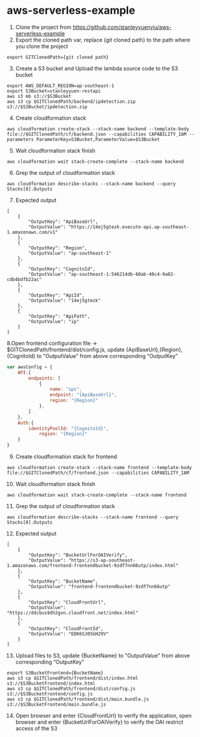 # aws-serverless-example

1. Clone the project from https://github.com/stanleyyuenyiu/aws-serverless-example
2. Export the cloned path var, replace {git cloned path} to the path where you clone the project
```
export GITClonedPath={git cloned path}
```
3. Create a S3 bucket and Upload the lambda source code to the S3 bucket
```
export AWS_DEFAULT_REGION=ap-southeast-1
export S3Bucket=stanleyyuen-restapi
aws s3 mb s3://$S3Bucket
aws s3 cp $GITClonedPath/backend/ipdetection.zip s3://$S3Bucket/ipdetection.zip
```
4. Create cloudformation stack
```
aws cloudformation create-stack --stack-name backend --template-body file://$GITClonedPath/cf/backend.json --capabilities CAPABILITY_IAM --parameters ParameterKey=S3Bucket,ParameterValue=$S3Bucket
```
5. Wait cloudformation stack finish
```
aws cloudformation wait stack-create-complete --stack-name backend
```
6. Grep the output of cloudformation stack
```
aws cloudformation describe-stacks --stack-name backend --query Stacks[0].Outputs
```
7. Expected output
```
[
    {
        "OutputKey": "ApiBaseUrl",
        "OutputValue": "https://14ej5gtezk.execute-api.ap-southeast-1.amazonaws.com/v1"
    },
    {
        "OutputKey": "Region",
        "OutputValue": "ap-southeast-1"
    },
    {
        "OutputKey": "CognitoId",
        "OutputValue": "ap-southeast-1:546214db-60ab-40c4-9a02-cdb4bdfb22ac"
    },
    {
        "OutputKey": "ApiId",
        "OutputValue": "14ej5gtezk"
    },
    {
        "OutputKey": "ApiPath",
        "OutputValue": "ip"
    }
]
```
8.Open frontend configuration file -> $GITClonedPath/frontend/dist/config.js, update {ApiBaseUrl},{Region},{CognitoId} to "OutputValue" from above corresponding “OutputKey”
```javascript
var awsConfig = {
	API:{
		endpoints: [
            {
                name: "ips",
                endpoint: "{ApiBaseUrl}",
                region: "{Region}"
            },
        ]
	},
	Auth:{
		identityPoolId: "{CognitoId}", 
         	region: "{Region}"
	}
}
```
9. Create cloudformation stack for frontend
```
aws cloudformation create-stack --stack-name frontend --template-body file://$GITClonedPath/cf/frontend.json --capabilities CAPABILITY_IAM 
```
10. Wait cloudformation stack finish
```
aws cloudformation wait stack-create-complete --stack-name frontend
```
11. Grep the output of cloudformation stack
```
aws cloudformation describe-stacks --stack-name frontend --query Stacks[0].Outputs
```
12. Expected output
```
[
    {
        "OutputKey": "BucketUrlForOAIVerify",
        "OutputValue": "https://s3-ap-southeast-1.amazonaws.com/frontend-frontendbucket-9zdf7nn66utp/index.html"
    },
    {
        "OutputKey": "BucketName",
        "OutputValue": "frontend-frontendbucket-9zdf7nn66utp"
    },
    {
        "OutputKey": "CloudFrontUrl",
        "OutputValue": "https://ddcbus9dh2gvn.cloudfront.net/index.html"
    },
    {
        "OutputKey": "CloudFrontId",
        "OutputValue": "EDK6SJ05GH29V"
    }
]
```
13. Upload files to S3, update {BucketName} to "OutputValue" from above corresponding “OutputKey”
```
export S3BucketFrontend={BucketName}
aws s3 cp $GITClonedPath/frontend/dist/index.html s3://$S3BucketFrontend/index.html
aws s3 cp $GITClonedPath/frontend/dist/config.js s3://$S3BucketFrontend/config.js
aws s3 cp $GITClonedPath/frontend/dist/main.bundle.js s3://$S3BucketFrontend/main.bundle.js
```
14.	Open browser and enter {CloudFrontUrl} to verify the application, open browser and enter {BucketUrlForOAIVerify} to verify the OAI restrict access of the S3

